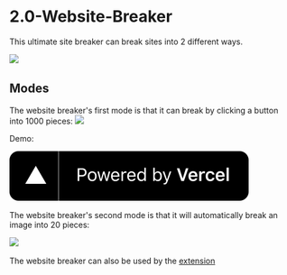 # 2.0-Website-Breaker

This ultimate site breaker can break sites into 2 different ways.

![](https://res.cloudinary.com/seyedeliasfakoorian/image/upload/v1698639510/website-breaker.png)

## Modes

The website breaker's first mode is that it can break by clicking a button into 1000 pieces:
![](https://res.cloudinary.com/dkoatnxem/image/upload/v1652237491/website-breaker/website-breaker-preview-2_nx282w.png)

Demo:

[![](https://raw.githubusercontent.com/anuraghazra/github-readme-stats/0691084c396d5e2bb85a0d299e272e67cf1bee07/powered-by-vercel.svg)](https://website-breaker-demo.vercel.app)

The website breaker's second mode is that it will automatically break an image into 20 pieces:

[![](https://github.com/seyedeliasfakoorian/2.0-Website-Breaker/assets/98291494/dd81b4cf-f1f2-495c-a711-3da1ed62a776)](https://github.com/seyedeliasfakoorian/Org2.git)

The website breaker can also be used by the [extension](https://chrome.google.com/webstore/detail/website-breaker/kehlflmgfbkjncaoogcangeeejhbgfnm)